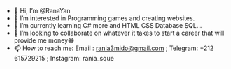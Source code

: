 - 👋 Hi, I’m @RanaYan
- 👀 I’m interested in Programming games and creating websites.
- 🌱 I’m currently learning C# more and HTML CSS Database SQL...
- 💞️ I’m looking to collaborate on whatever it takes to start a career that will provide me money😁
- 📫 How to reach me: 
Email : rania3mido@gmail.com ;
Telegram: +212 615729215 ;
Instagram: rania_sque

<!---
RanaYan/RanaYan is a ✨ special ✨ repository because its `README.md` (this file) appears on your GitHub profile.
You can click the Preview link to take a look at your changes.
--->
